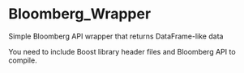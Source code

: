 # Bloomberg_Wrapper
Simple Bloomberg API wrapper that returns DataFrame-like data

You need to include Boost library header files and Bloomberg API to compile.
